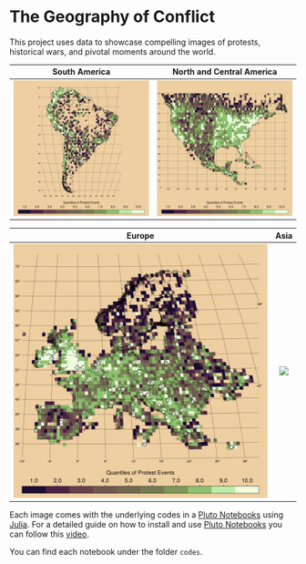 
# The Geography of Conflict

This project uses data to showcase compelling images of protests, historical wars, and pivotal moments around the world.

  South America         |  North and Central America
:-------------------------:|:-------------------------:
![](https://github.com/jjgecon/geo_of_conflict/blob/main/figures/protest_sa.png)  |  ![](https://github.com/jjgecon/geo_of_conflict/blob/main/figures/protest_na.png)

  Europe        |  Asia
:-------------------------:|:-------------------------:
![](https://github.com/jjgecon/geo_of_conflict/blob/main/figures/protest_eu.png)  |  ![](https://github.com/jjgecon/geo_of_conflict/blob/main/figures/protest_asia.png)



Each image comes with the underlying codes in a [Pluto Notebooks](https://plutojl.org/) using [Julia](https://julialang.org/). For a detailed guide on how to install and use [Pluto Notebooks](https://plutojl.org/) you can follow this [video](https://computationalthinking.mit.edu/Fall23/installation/).

You can find each notebook under the folder `codes`.
